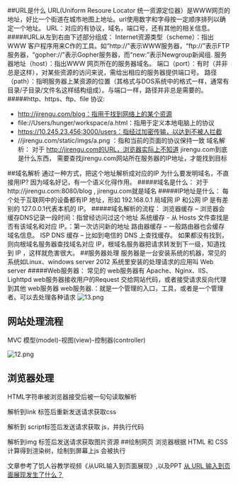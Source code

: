 ##URL是什么
URL(Uniform Resoure Locator 统一资源定位器）是WWW网页的地址，好比一个街道在城市地图上地址。url使用数字和字母按一定顺序排列以确定一个地址。
URL：对应的有协议，域名，端口号，还有其他的相关信息。
#####URL从左到右由下述部分组成：
Internet资源类型（scheme）：指出WWW 客户程序用来C作的工具。如“http://”表示WWW服务器，“ftp://”表示FTP服务器，“gopher://”表示Gopher服务器，而“new:”表示Newgroup新闻组.
服务器地址（host）：指出WWW 网页所在的服务器域名。
端口（port）：有时（并非总是这样），对某些资源的访问来说，需给出相应的服务器提供端口号。
路径（path）：指明服务器上某资源的位置（其格式与DOS系统中的格式一样，通常有目录/子目录/文件名这样结构组成）。与端口一样，路径并非总是需要的。
#####http、https、ftp、file 协议:
- http://jirengu.com/blog：指用于找到网络上的某个资源 
- file://Users/hunger/workspace/a.html：指用于定义本地电脑上的协议
- https://10.245.23.456:3000/users：指经过加密传输，以达到不被人拦截
- //jirengu.com/static/imgs/a.png ：指和当前的页面的协议保持一致
域名解析：
对于 http://jirengu.com的URL，浏览器实际上不知道 jirengu.com到底是什么东西，
需要查找jirengu.com网站所在服务器的IP地址，才能找到目标

##域名解析
通过一种方式，把这个地址解析成对应的IP 
为什么要发明域名，不直接用IP?
因为域名好记，有一个语义化得作用。
#####域名是什么：
对于http://jirengu.com:8080/blog , jirengu.com就是域名
#####IP地址是什么：
每个处于互联网中的设备都有IP 地址，形如 192.168.0.1
局域网 IP 和公网 IP 是有差别的
127.0.0.1代表本机的 IP。 
#####域名解析的流程：
浏览器缓存 – 浏览器会缓存DNS记录一段时间：指曾经访问过这个地址
系统缓存 - 从 Hosts 文件查找是否有该域名和对应 IP。：第一次访问新的地址
路由器缓存 – 一般路由器也会缓存域名信息。
ISP DNS 缓存 – 比如到电信的 DNS 上查找缓存。
如果都没有找到，则向根域名服务器查找域名对应 IP，根域名服务器把请求转发到下一级，知道找到 IP
，这样就危害很大。
##服务器处理
服务器是一台安装系统的机器，常见的系统如Linux、windows server 2012
系统里安装的处理请求的应用叫 Web server
#####Web服务器：
常见的 web服务器有 Apache、Nginx、IIS、Lighttpd
web服务器接收用户的Request 交给网站代码，或者接受请求反向代理到其他 web服务器
 web服务器.：就是一个管理的入口，工具，或者是一个管理者。可以去处理各种请求
 ![13.png](http://upload-images.jianshu.io/upload_images/4626319-5be8e144a59a2dcd.png?imageMogr2/auto-orient/strip%7CimageView2/2/w/1240)
 ## 网站处理流程
 MVC 模型(model)-视图(view)-控制器(controller)

 ![12.png](http://upload-images.jianshu.io/upload_images/4626319-df52fb8daf91d167.png?imageMogr2/auto-orient/strip%7CimageView2/2/w/1240)
 ## 浏览器处理
 HTML字符串被浏览器接受后被一句句读取解析

 解析到link 标签后重新发送请求获取css

 解析到 script标签后发送请求获取 js，并执行代码

 解析到img 标签后发送请求获取图片资源
 ##绘制网页
 浏览器根据 HTML 和 CSS 计算得到渲染树，绘制到屏幕上js 会被执行

 文章参考了饥人谷教学视频《从URL输入到页面展现》,以及PPT
 [从 URL 输入到页面展现发生了什么？](http://book.jirengu.com/jrg-team/frontend-knowledge-ppt/www/前端入门-markdown语法.html#/3)

